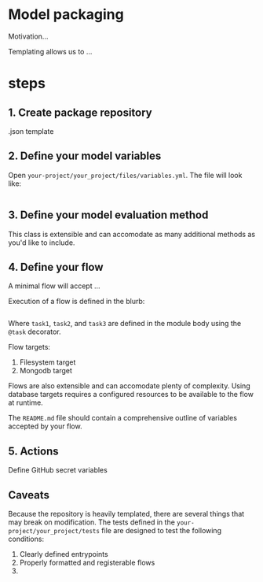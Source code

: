 # Model packaging

Motivation... 

Templating allows us to ...

# steps
## 1. Create package repository

.json template


## 2. Define your model variables

Open `your-project/your_project/files/variables.yml`. The file will look like:

```yaml


```

## 3. Define your model evaluation method

This class is extensible and can accomodate as many additional methods as you'd like to include. 

## 4.  Define your flow

A minimal flow will accept ...


Execution of a flow is defined in the blurb: 
```python


```
Where `task1`, `task2`, and `task3` are defined in the module body using the `@task` decorator. 



Flow targets:
1. Filesystem target
2. Mongodb target

Flows are also extensible and can accomodate plenty of complexity. Using database targets requires a configured resources to be available to the flow at runtime. 


The `README.md` file should contain a comprehensive outline of variables accepted by your flow.

## 5. Actions

Define GitHub secret variables 




## Caveats
Because the repository is heavily templated, there are several things that may break on modification. The tests defined in the `your-project/your_project/tests` file are designed to test the following conditions:
1. Clearly defined entrypoints
2. Properly formatted and registerable flows
4. 